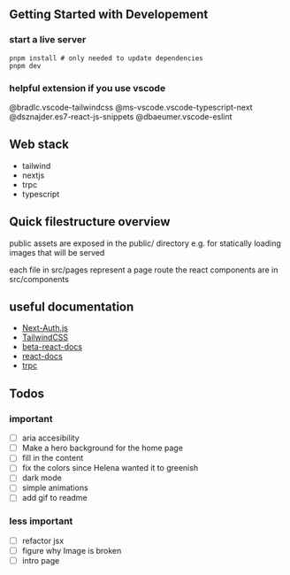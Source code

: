## Getting Started with Developement
### start a live server
```
pnpm install # only needed to update dependencies
pnpm dev

```
### helpful extension if you use vscode
@bradlc.vscode-tailwindcss
@ms-vscode.vscode-typescript-next
@dsznajder.es7-react-js-snippets
@dbaeumer.vscode-eslint
## Web stack
- tailwind
- nextjs
- trpc
- typescript

## Quick filestructure overview
public assets are exposed in the public/ directory e.g. for statically loading images
that will be served

each file in src/pages represent a page route
the react components are in src/components

## useful documentation
- [Next-Auth.js](https://next-auth.js.org)
- [TailwindCSS](https://tailwindcss.com)
- [beta-react-docs](https://beta.reactjs.org/)
- [react-docs](https://reactjs.org/docs/getting-started.html)
- [trpc](https://trpc.io/)

## Todos
### important
- [ ] aria accesibility
- [ ] Make a hero background for the home page
- [ ] fill in the content
- [ ] fix the colors since Helena wanted it to greenish
- [ ] dark mode
- [ ] simple animations
- [ ] add gif to readme
### less important
- [ ] refactor jsx
- [ ] figure why Image is broken
- [ ] intro page
